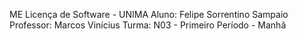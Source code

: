 ME Licença de Software - UNIMA
Aluno: Felipe Sorrentino Sampaio
Professor: Marcos Vinícius
Turma: N03 - Primeiro Período - Manhã
